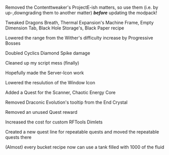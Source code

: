
Removed the Contenttweaker's ProjectE-ish matters, so use them (i.e. by up-,downgrading them to another matter) ___before___ updating the modpack!

Tweaked Dragons Breath, Thermal Expansion's Machine Frame, Empty Dimension Tab, Black Hole Storage's, Black Paper recipe

Lowered the range from the Wither's difficulty increase by Progressive Bosses

Doubled Cyclics Diamond Spike damage

Cleaned up my script mess (finally)

Hopefully made the Server-Icon work

Lowered the resulution of the Window Icon

Added a Quest for the Scanner, Chaotic Energy Core

Removed Draconic Evolution's tooltip from the End Crystal

Removed an unused Quest reward

Increased the cost for custom RFTools Dimlets

Created a new quest line for repeatable quests and moved the repeatable quests there

(Almost) every bucket recipe now can use a tank filled with 1000 of the fluid
